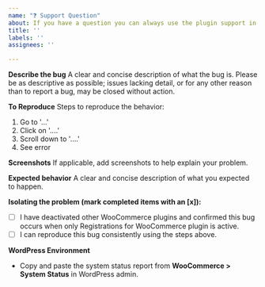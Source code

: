 ```yaml
---
name: "❓ Support Question"
about: If you have a question you can always use the plugin support in WordPress.org
title: ''
labels: ''
assignees: ''

---
```


**Describe the bug**
A clear and concise description of what the bug is. Please be as descriptive as possible; issues lacking detail, or for any other reason than to report a bug, may be closed without action.

**To Reproduce**
Steps to reproduce the behavior:
1. Go to '...'
2. Click on '....'
3. Scroll down to '....'
4. See error

**Screenshots**
If applicable, add screenshots to help explain your problem.

**Expected behavior**
A clear and concise description of what you expected to happen.

**Isolating the problem (mark completed items with an [x]):**
- [ ] I have deactivated other WooCommerce plugins and confirmed this bug occurs when only Registrations for WooCommerce plugin is active.
- [ ] I can reproduce this bug consistently using the steps above.

**WordPress Environment**
- Copy and paste the system status report from **WooCommerce > System Status** in WordPress admin.
